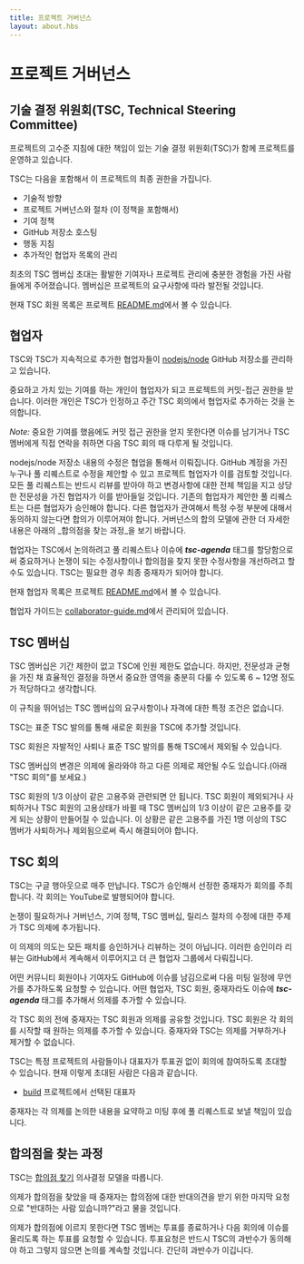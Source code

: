 ```yaml
---
title: 프로젝트 거버넌스
layout: about.hbs
---
```


# 프로젝트 거버넌스

## 기술 결정 위원회(TSC, Technical Steering Committee)

<!--
The project is jointly governed by a Technical Steering Committee (TSC)
which is responsible for high-level guidance of the project.

The TSC has final authority over this project including:

* Technical direction
* Project governance and process (including this policy)
* Contribution policy
* GitHub repository hosting
* Conduct guidelines
* Maintaining the list of additional Collaborators
-->
프로젝트의 고수준 지침에 대한 책임이 있는 기술 결정 위원회(TSC)가 함께 프로젝트를 운영하고 있습니다.

TSC는 다음을 포함해서 이 프로젝트의 최종 권한을 가집니다.

* 기술적 방향
* 프로젝트 거버넌스와 절차 (이 정책을 포함해서)
* 기여 정책
* GitHub 저장소 호스팅
* 행동 지침
* 추가적인 협업자 목록의 관리

<!--
Initial membership invitations to the TSC were given to individuals who
had been active contributors, and who have significant
experience with the management of the project. Membership is
expected to evolve over time according to the needs of the project.

For the current list of TSC members, see the project
[README.md](https://github.com/nodejs/node/blob/master/README.md#tsc-technical-steering-committee).
-->
최초의 TSC 멤버십 초대는 활발한 기여자나 프로젝트 관리에 충분한 경험을 가진 사람들에게 주어졌습니다.
멤버십은 프로젝트의 요구사항에 따라 발전될 것입니다.

현재 TSC 회원 목록은 프로젝트
[README.md](https://github.com/nodejs/node/blob/master/README.md#tsc-technical-steering-committee)에서
볼 수 있습니다.

<!--
## Collaborators

The [nodejs/node](https://github.com/nodejs/node) GitHub repository is
maintained by the TSC and additional Collaborators who are added by the
TSC on an ongoing basis.

Individuals making significant and valuable contributions are made
Collaborators and given commit-access to the project. These
individuals are identified by the TSC and their addition as
Collaborators is discussed during the weekly TSC meeting.
-->
## 협업자

TSC와 TSC가 지속적으로 추가한 협업자들이
[nodejs/node](https://github.com/nodejs/node) GitHub 저장소를 관리하고 있습니다.

중요하고 가치 있는 기여를 하는 개인이 협업자가 되고 프로젝트의 커밋-접근 권한을 받습니다. 이러한 개인은
TSC가 인정하고 주간 TSC 회의에서 협업자로 추가하는 것을 논의합니다.

<!--
_Note:_ If you make a significant contribution and are not considered
for commit-access, log an issue or contact a TSC member directly and it
will be brought up in the next TSC meeting.

Modifications of the contents of the nodejs/node repository are made on
a collaborative basis. Anybody with a GitHub account may propose a
modification via pull request and it will be considered by the project
Collaborators. All pull requests must be reviewed and accepted by a
Collaborator with sufficient expertise who is able to take full
responsibility for the change. In the case of pull requests proposed
by an existing Collaborator, an additional Collaborator is required
for sign-off. Consensus should be sought if additional Collaborators
participate and there is disagreement around a particular
modification. See _Consensus Seeking Process_ below for further detail
on the consensus model used for governance.
-->
_Note:_ 중요한 기여를 했음에도 커밋 접근 권한을 얻지 못한다면 이슈를 남기거나 TSC 멤버에게
직접 연락을 취하면 다음 TSC 회의 때 다루게 될 것입니다.

nodejs/node 저장소 내용의 수정은 협업을 통해서 이뤄집니다. GitHub 계정을 가진 누구나 풀 리퀘스트로
수정을 제안할 수 있고 프로젝트 협업자가 이를 검토할 것입니다. 모든 풀 리퀘스트는 반드시 리뷰를
받아야 하고 변경사항에 대한 전체 책임을 지고 상당한 전문성을 가진 협업자가 이를 받아들일 것입니다.
기존의 협업자가 제안한 풀 리퀘스트는 다른 협업자가 승인해야 합니다. 다른 협업자가 관여해서
특정 수정 부분에 대해서 동의하지 않는다면 합의가 이루어져야 합니다. 거버넌스의 합의 모델에 관한
더 자세한 내용은 아래의 _합의점을 찾는 과정_을 보기 바랍니다.

<!--
Collaborators may opt to elevate significant or controversial
modifications, or modifications that have not found consensus to the
TSC for discussion by assigning the ***tsc-agenda*** tag to a pull
request or issue. The TSC should serve as the final arbiter where
required.

For the current list of Collaborators, see the project
[README.md](https://github.com/nodejs/node/blob/master/README.md#current-project-team-members).

A guide for Collaborators is maintained in
[collaborator-guide.md](https://github.com/nodejs/node/blob/master/doc/contributing/collaborator-guide.md).
-->
협업자는 TSC에서 논의하려고 풀 리퀘스트나 이슈에 ***tsc-agenda*** 태그를 할당함으로써 중요하거나
논쟁이 되는 수정사항이나 합의점을 찾지 못한 수정사항을 개선하려고 할 수도 있습니다.
TSC는 필요한 경우 최종 중재자가 되어야 합니다.

현재 협업자 목록은 프로젝트
[README.md](https://github.com/nodejs/node/blob/master/README.md#current-project-team-members)에서
볼 수 있습니다.

협업자 가이드는
[collaborator-guide.md](https://github.com/nodejs/node/blob/master/doc/contributing/collaborator-guide.md)에서
관리되어 있습니다.

<!--
## TSC Membership

TSC seats are not time-limited. There is no fixed size of the TSC.
However, the expected target is between 6 and 12, to ensure adequate
coverage of important areas of expertise, balanced with the ability to
make decisions efficiently.

There is no specific set of requirements or qualifications for TSC
membership beyond these rules.

The TSC may add additional members to the TSC by a standard TSC motion.
-->
## TSC 멤버십

TSC 멤버십은 기간 제한이 없고 TSC에 인원 제한도 없습니다. 하지만, 전문성과 균형을 가진 채
효율적인 결정을 하면서 중요한 영역을 충분히 다룰 수 있도록 6 ~ 12명 정도가 적당하다고 생각합니다.

이 규칙을 뛰어넘는 TSC 멤버십의 요구사항이나 자격에 대한 특정 조건은 없습니다.

TSC는 표준 TSC 발의를 통해 새로운 회원을 TSC에 추가할 것입니다.

<!--
A TSC member may be removed from the TSC by voluntary resignation, or by
a standard TSC motion.

Changes to TSC membership should be posted in the agenda, and may be
suggested as any other agenda item (see "TSC Meetings" below).

No more than 1/3 of the TSC members may be affiliated with the same
employer. If removal or resignation of a TSC member, or a change of
employment by a TSC member, creates a situation where more than 1/3 of
the TSC membership shares an employer, then the situation must be
immediately remedied by the resignation or removal of one or more TSC
members affiliated with the over-represented employer(s).
-->
TSC 회원은 자발적인 사퇴나 표준 TSC 발의를 통해 TSC에서 제외될 수 있습니다.

TSC 멤버십의 변경은 의제에 올라와야 하고 다른 의제로 제안될 수도 있습니다.(아래 "TSC 회의"를 보세요.)

TSC 회원의 1/3 이상이 같은 고용주와 관련되면 안 됩니다. TSC 회원이 제외되거나 사퇴하거나 TSC 회원의
고용상태가 바뀔 때 TSC 멤버십의 1/3 이상이 같은 고용주를 갖게 되는 상황이 만들어질 수 있습니다.
이 상황은 같은 고용주를 가진 1명 이상의 TSC 멤버가 사퇴하거나 제외됨으로써 즉시 해결되어야 합니다.

<!--
## TSC Meetings

The TSC meets weekly on a Google Hangout On Air. The meeting is run by
a designated moderator approved by the TSC. Each meeting should be
published to YouTube.

Items are added to the TSC agenda which are considered contentious or
are modifications of governance, contribution policy, TSC membership,
or release process.

The intention of the agenda is not to approve or review all patches.
That should happen continuously on GitHub and be handled by the larger
group of Collaborators.
-->
## TSC 회의

TSC는 구글 행아웃으로 매주 만납니다. TSC가 승인해서 선정한 중재자가 회의를 주최합니다.
각 회의는 YouTube로 발행되어야 합니다.

논쟁이 필요하거나 거버넌스, 기여 정책, TSC 멤버십, 릴리스 절차의 수정에 대한 주제가
TSC 의제에 추가됩니다.

이 의제의 의도는 모든 패치를 승인하거나 리뷰하는 것이 아닙니다. 이러한 승인이라 리뷰는
GitHub에서 계속해서 이루어지고 더 큰 협업자 그룹에서 다뤄집니다.

<!--
Any community member or contributor can ask that something be added to
the next meeting's agenda by logging a GitHub Issue. Any Collaborator,
TSC member or the moderator can add the item to the agenda by adding
the ***tsc-agenda*** tag to the issue.

Prior to each TSC meeting, the moderator will share the Agenda with
members of the TSC. TSC members can add any items they like to the
agenda at the beginning of each meeting. The moderator and the TSC
cannot veto or remove items.
-->
어떤 커뮤니티 회원이나 기여자도 GitHub에 이슈를 남김으로써 다음 미팅 일정에 무언가를 추가하도록
요청할 수 있습니다. 어떤 협업자, TSC 회원, 중재자라도 이슈에 ***tsc-agenda*** 태그를
추가해서 의제를 추가할 수 있습니다.

각 TSC 회의 전에 중재자는 TSC 회원과 의제를 공유할 것입니다. TSC 회원은 각 회의를 시작할 때
원하는 의제를 추가할 수 있습니다. 중재자와 TSC는 의제를 거부하거나 제거할 수 없습니다.

<!--
The TSC may invite persons or representatives from certain projects to
participate in a non-voting capacity. These invitees currently are:

* A representative from [build](https://github.com/node-forward/build)
  chosen by that project.

The moderator is responsible for summarizing the discussion of each
agenda item and sending it as a pull request after the meeting.
-->
TSC는 특정 프로젝트의 사람들이나 대표자가 투표권 없이 회의에 참여하도록 초대할 수 있습니다. 현재 이렇게 초대된 사람은 다음과 같습니다.

* [build](https://github.com/node-forward/build) 프로젝트에서 선택된 대표자

중재자는 각 의제를 논의한 내용을 요약하고 미팅 후에 풀 리퀘스트로 보낼 책임이 있습니다.

<!--
## Consensus Seeking Process

The TSC follows a
[Consensus Seeking](https://en.wikipedia.org/wiki/Consensus-seeking_decision-making)
decision making model.

When an agenda item has appeared to reach a consensus, the moderator
will ask "Does anyone object?" as a final call for dissent from the
consensus.

If an agenda item cannot reach a consensus, a TSC member can call for
either a closing vote or a vote to table the issue to the next
meeting. The call for a vote must be approved by a majority of the TSC
or else the discussion will continue. Simple majority wins.
-->
## 합의점을 찾는 과정

TSC는 [합의점 찾기](https://en.wikipedia.org/wiki/Consensus-seeking_decision-making) 의사결정 모델을 따릅니다.

의제가 합의점을 찾았을 때 중재자는 합의점에 대한 반대의견을 받기 위한 마지막 요청으로 "반대하는 사람 있습니까?"라고 물을 것입니다.

의제가 합의점에 이르지 못한다면 TSC 멤버는 투표를 종료하거나 다음 회의에 이슈를 올리도록 하는 투표를 요청할 수 있습니다. 투표요청은 반드시 TSC의 과반수가 동의해야 하고 그렇지 않으면 논의를 계속할 것입니다. 간단히 과반수가 이깁니다.
